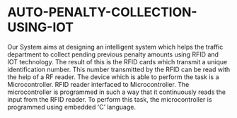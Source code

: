 # AUTO-PENALTY-COLLECTION-USING-IOT
Our System aims at designing an intelligent system which helps the traffic department to
collect pending previous penalty amounts using RFID and IOT technology. The result of this
is the RFID cards which transmit a unique identification number. This number transmitted by
the RFID can be read with the help of a RF reader. The device which is able to perform the
task is a Microcontroller. RFID reader interfaced to Microcontroller. The microcontroller is
programmed in such a way that it continuously reads the input from the RFID reader. To
perform this task, the microcontroller is programmed using embedded ‘C’ language.
